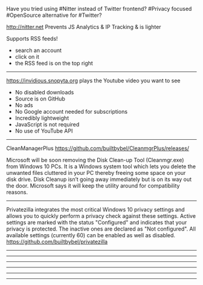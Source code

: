 Have you tried using #Nitter instead of Twitter frontend?
#Privacy focused #OpenSource alternative for #Twitter?

http://nitter.net
Prevents JS Analytics & 
IP Tracking & 
is lighter

Supports RSS feeds!
- search an account
- click on it 
- the RSS feed is on the top right

---------------------------------------------------------

https://invidious.snopyta.org
plays the Youtube video you want to see

- No disabled downloads
- Source is on GitHub
- No ads
- No Google account needed for subscriptions
- Incredibly lightweight 
- JavaScript is not required
- No use of YouTube API

---------------------------------------------------------

CleanManagerPlus
https://github.com/builtbybel/CleanmgrPlus/releases/

Microsoft will be soon removing the Disk Clean-up Tool (Cleanmgr.exe) from Windows 10 PCs. It is a Windows system tool which lets you delete the unwanted files cluttered in your PC thereby freeing some space on your disk drive. Disk Cleanup isn’t going away immediately but is on its way out the door. Microsoft says it will keep the utility around for compatibility reasons.

---------------------------------------------------------

Privatezilla integrates the most critical Windows 10 privacy settings and allows you to quickly perform a privacy check against these settings. Active settings are marked with the status "Configured" and indicates that your privacy is protected. The inactive ones are declared as "Not configured". All available settings (currently 60) can be enabled as well as disabled.
https://github.com/builtbybel/privatezilla

---------------------------------------------------------

---------------------------------------------------------

---------------------------------------------------------

---------------------------------------------------------

---------------------------------------------------------

---------------------------------------------------------

